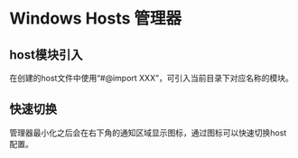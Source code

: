 # Windows Hosts 管理器
 
## host模块引入
在创建的host文件中使用“#@import XXX”，可引入当前目录下对应名称的模块。

## 快速切换
管理器最小化之后会在右下角的通知区域显示图标，通过图标可以快速切换host配置。
